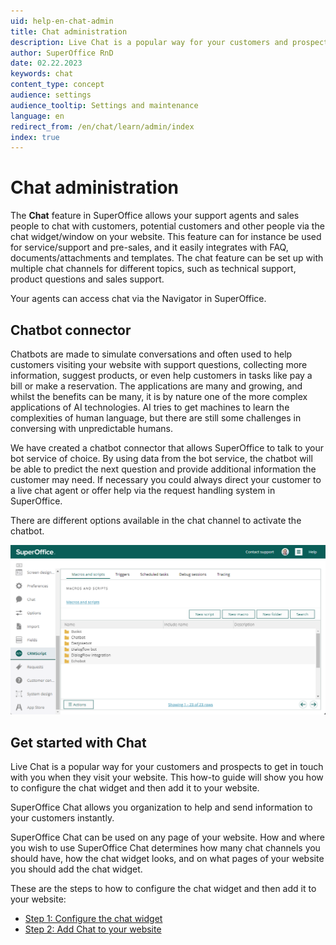 ```yaml
---
uid: help-en-chat-admin
title: Chat administration
description: Live Chat is a popular way for your customers and prospects to get in touch with you when they visit your website. This how-to guide will show you how to configure the chat widget and then add it to your website.
author: SuperOffice RnD
date: 02.22.2023
keywords: chat
content_type: concept
audience: settings
audience_tooltip: Settings and maintenance
language: en
redirect_from: /en/chat/learn/admin/index
index: true
---
```


# Chat administration

The **Chat** feature in SuperOffice allows your support agents and sales people to chat with customers, potential customers and other people via the chat widget/window on your website. This feature can for instance be used for service/support and pre-sales, and it easily integrates with FAQ, documents/attachments and templates. The chat feature can be set up with multiple chat channels for different topics, such as technical support, product questions and sales support.

Your agents can access chat via the Navigator in SuperOffice.

## Chatbot connector

Chatbots are made to simulate conversations and often used to help customers visiting your website with support questions, collecting more information, suggest products, or even help customers in tasks like pay a bill or make a reservation. The applications are many and growing, and whilst the benefits can be many, it is by nature one of the more complex applications of AI technologies. AI tries to get machines to learn the complexities of human language, but there are still some challenges in conversing with unpredictable humans.

We have created a chatbot connector that allows SuperOffice to talk to your bot service of choice. By using data from the bot service, the chatbot will be able to predict the next question and provide additional information the customer may need. If necessary you could always direct your customer to a live chat agent or offer help via the request handling system in SuperOffice.

There are different options available in the chat channel to activate the chatbot.

![In CRMScript you have access to all the default bot services -screenshot][img1]

## Get started with Chat

Live Chat is a popular way for your customers and prospects to get in touch with you when they visit your website. This how-to guide will show you how to configure the chat widget and then add it to your website.

SuperOffice Chat allows you organization to help and send information to your customers instantly.

SuperOffice Chat can be used on any page of your website. How and where you wish to use SuperOffice Chat determines how many chat channels you should have, how the chat widget looks, and on what pages of your website you should add the chat widget.

These are the steps to how to configure the chat widget and then add it to your website:

* [Step 1: Configure the chat widget][1]
* [Step 2: Add Chat to your website][2]

<!-- Referenced links -->
[1]: channel-create.md
[2]: add-javascript.md

<!-- Referenced images -->
[img1]: ../../../media/loc/en/chat/crmscript-macros-script-chatbot-bot-folders.png
